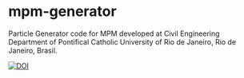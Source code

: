 # mpm-generator
Particle Generator code for MPM developed at Civil Engineering Department of Pontifical Catholic University of Rio de Janeiro, Rio de Janeiro, Brasil.

<a href="https://zenodo.org/badge/latestdoi/184103201"><img src="https://zenodo.org/badge/184103201.svg" alt="DOI"></a>
